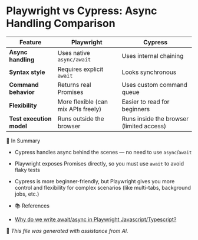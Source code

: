 # Playwright vs Cypress: Async Handling Comparison

| Feature               | Playwright                             | Cypress                                  |
|----------------------|-----------------------------------------|-------------------------------------------|
| **Async handling**    | Uses native `async/await`               | Uses internal chaining                    |
| **Syntax style**      | Requires explicit `await`               | Looks synchronous                         |
| **Command behavior**  | Returns real Promises                   | Uses custom command queue                 |
| **Flexibility**       | More flexible (can mix APIs freely)     | Easier to read for beginners              |
| **Test execution model** | Runs outside the browser             | Runs inside the browser (limited access)  |


🧠 In Summary

- Cypress handles async behind the scenes — no need to use `async`/`await`

- Playwright exposes Promises directly, so you must use `await` to avoid flaky tests

- Cypress is more beginner-friendly, but Playwright gives you more control and flexibility for complex scenarios (like multi-tabs, background jobs, etc.)

- 📚 References

- [Why do we write await/async in Playwright Javascript/Typescript?](https://jadala-ajay16.medium.com/why-do-we-write-await-async-in-playwright-javascript-typescript-fa3c92f82841)




🤖 *This file was generated with assistance from AI.*
